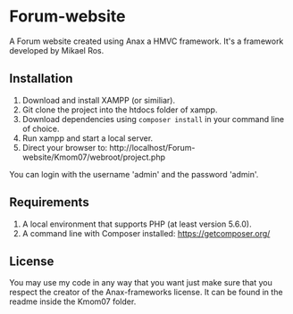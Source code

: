# Forum-website
A Forum website created using Anax a HMVC framework. It's a framework developed by Mikael Ros.

## Installation
1. Download and install XAMPP (or similiar).
2. Git clone the project into the htdocs folder of xampp.
3. Download dependencies using `composer install` in your command line of choice.
3. Run xampp and start a local server.
4. Direct your browser to: http://localhost/Forum-website/Kmom07/webroot/project.php

You can login with the username 'admin' and the password 'admin'.

## Requirements
1. A local environment that supports PHP (at least version 5.6.0).
2. A command line with Composer installed: https://getcomposer.org/

## License
You may use my code in any way that you want just make sure that you respect the creator of the Anax-frameworks license. It can be found in the readme inside the Kmom07 folder.




